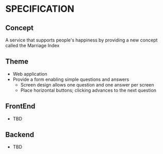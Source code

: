 # SPECIFICATION

## Concept

A service that supports people's happiness by providing a new concept called the Marriage Index

## Theme

- Web application
- Provide a form enabling simple questions and answers
  - Screen design allows one question and one answer per screen
  - Place horizontal buttons; clicking advances to the next question

## FrontEnd

- TBD

## Backend

- TBD

